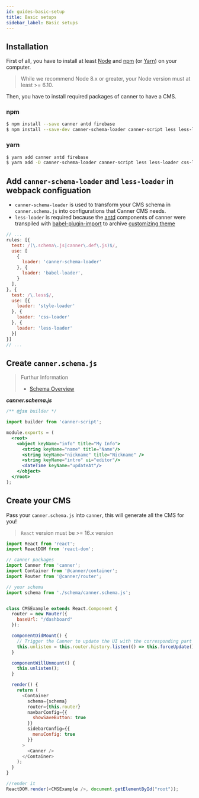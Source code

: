 ```yaml
---
id: guides-basic-setup
title: Basic setups
sidebar_label: Basic setups
---
```


## Installation

First of all, you have to install at least [Node](https://nodejs.org/en/download/) and [npm](http://npmjs.com/) (or [Yarn](https://yarnpkg.com/)) on your computer.

> While we recommend Node 8.x or greater, your Node version must at least >= 6.10.

Then, you have to install required packages of canner to have a CMS.

### npm

```sh
$ npm install --save canner antd firebase
$ npm install --save-dev canner-schema-loader canner-script less less-loader css-loader style-loader
```

### yarn

```sh
$ yarn add canner antd firebase
$ yarn add -D canner-schema-loader canner-script less less-loader css-loader style-loader
```


## Add `canner-schema-loader` and `less-loader` in webpack configuation

- `canner-schema-loader` is used to transform your CMS schema in `canner.schema.js` into configurations that Canner CMS needs.
- `less-loader` is required because the [antd](https://ant.design) components of canner were transpiled with [babel-plugin-import](https://github.com/ant-design/babel-plugin-import) to archive [customizing theme](https://ant.design/docs/react/customize-theme)

```js
// ...
rules: [{
  test: /(\.schema\.js|canner\.def\.js)$/,
  use: [
    {
      loader: 'canner-schema-loader'
    }, {
      loader: 'babel-loader',
    }
  ],
}, {
  test: /\.less$/,
  use: [{
    loader: 'style-loader'
  }, {
    loader: 'css-loader'
  }, {
    loader: 'less-loader'
  }]
}]
// ...
```

## Create `canner.schema.js`

> Furthur Information
> - [Schema Overview](schema-overview.md)

***canner.schema.js***

```jsx
/** @jsx builder */

import builder from 'canner-script';

module.exports = (
  <root>
    <object keyName="info" title="My Info">
      <string keyName="name" title="Name"/>
      <string keyName="nickname" title="Nickname" />
      <string keyName="intro" ui="editor"/>
      <dateTime keyName="updateAt"/>
    </object>
  </root>
);
```

## Create your CMS

Pass your `canner.schema.js` into `canner`, this will generate all the CMS for you!

> `React` version must be >= 16.x version

```js
import React from 'react';
import ReactDOM from 'react-dom';

// canner packages
import Canner from 'canner';
import Container from '@canner/container';
import Router from '@canner/router';

// your schema
import schema from './schema/canner.schema.js';


class CMSExample extends React.Component {
  router = new Router({
    baseUrl: "/dashboard"
  });

  componentDidMount() {
    // Trigger the Canner to update the UI with the corresponding part of your CMS.
    this.unlisten = this.router.history.listen(() => this.forceUpdate());
  }

  componentWillUnmount() {
    this.unlisten();
  }

  render() {
    return (
      <Container
        schema={schema}
        router={this.router}
        navbarConfig={{
          showSaveButton: true
        }}
        sidebarConfig={{
          menuConfig: true
        }}
      >
        <Canner />
      </Container>
    );
  }
}

//render it
ReactDOM.render(<CMSExample />, document.getElementById("root"));
```
